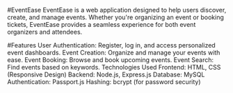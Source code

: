 #EventEase
EventEase is a web application designed to help users discover, create, and manage events. Whether you're organizing an event or booking tickets, EventEase provides a seamless experience for both event organizers and attendees.

#Features
User Authentication: Register, log in, and access personalized event dashboards.
Event Creation: Organize and manage your events with ease.
Event Booking: Browse and book upcoming events.
Event Search: Find events based on keywords.
Technologies Used
Frontend: HTML, CSS (Responsive Design)
Backend: Node.js, Express.js
Database: MySQL
Authentication: Passport.js
Hashing: bcrypt (for password security)
